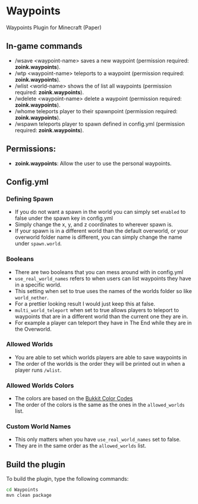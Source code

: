 # Waypoints
Waypoints Plugin for Minecraft (Paper)


## In-game commands

- /wsave \<waypoint-name\> saves a new waypoint (permission required: **zoink.waypoints**).
- /wtp \<waypoint-name\> teleports to a waypoint (permission required: **zoink.waypoints**).
- /wlist \<world-name\> shows the of list all waypoints (permission required: **zoink.waypoints**).
- /wdelete \<waypoint-name\> delete a waypoint (permission required: **zoink.waypoints**).
- /whome teleports player to their spawnpoint (permission required: **zoink.waypoints**).
- /wspawn teleports player to spawn defined in config.yml (permission required: **zoink.waypoints**).

## Permissions:

- **zoink.waypoints**: Allow the user to use the personal waypoints.

## Config.yml
### Defining Spawn
- If you do not want a spawn in the world you can simply set `enabled` to false under the spawn key in config.yml
- Simply change the x, y, and z coordinates to wherever spawn is.
- If your spawn is in a different world than the default overworld, or your overworld folder name is different, you can simply change the name under `spawn.world`.

### Booleans
- There are two booleans that you can mess around with in config.yml
- `use_real_world_names` refers to when users can list waypoints they have in a specific world.
- This setting when set to true uses the names of the worlds folder so like `world_nether`.
- For a prettier looking result I would just keep this at false.
- `multi_world_teleport` when set to true allows players to teleport to waypoints that are in a different world than the current one they are in.
- For example a player can teleport they have in The End while they are in the Overworld.

### Allowed Worlds
- You are able to set which worlds players are able to save waypoints in
- The order of the worlds is the order they will be printed out in when a player runs `/wlist`.

### Allowed Worlds Colors
- The colors are based on the [Bukkit Color Codes](https://htmlcolorcodes.com/bukkit-color-codes/)
- The order of the colors is the same as the ones in the `allowed_worlds` list.

### Custom World Names
- This only matters when you have `use_real_world_names` set to false.
- They are in the same order as the `allowed_worlds` list.

## Build the plugin

To build the plugin, type the following commands:

```bash
cd Waypoints
mvn clean package
```
